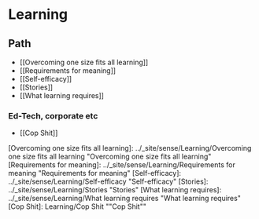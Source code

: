 # Learning

## Path

- [[Overcoming one size fits all learning]]
- [[Requirements for meaning]]
- [[Self-efficacy]]
- [[Stories]]
- [[What learning requires]]

### Ed-Tech, corporate etc

- [[Cop Shit]]

[//begin]: # "Autogenerated link references for markdown compatibility"
[Overcoming one size fits all learning]: ../_site/sense/Learning/Overcoming one size fits all learning "Overcoming one size fits all learning"
[Requirements for meaning]: ../_site/sense/Learning/Requirements for meaning "Requirements for meaning"
[Self-efficacy]: ../_site/sense/Learning/Self-efficacy "Self-efficacy"
[Stories]: ../_site/sense/Learning/Stories "Stories"
[What learning requires]: ../_site/sense/Learning/What learning requires "What learning requires"
[Cop Shit]: Learning/Cop Shit ""Cop Shit""

